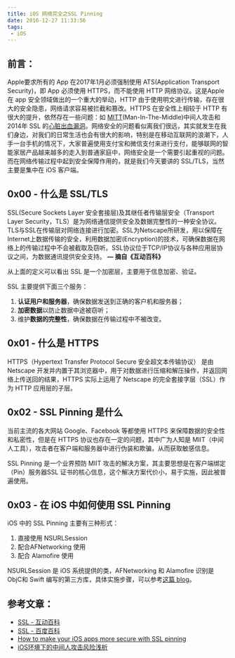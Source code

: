 ```yaml
---
title: iOS 网络完全之SSL Pinning
date: 2016-12-27 11:33:56
tags: 
 - iOS
---
```


## **前言：**

Apple要求所有的 App 在2017年1月必须强制使用 ATS(Application Transport Security)，即 App 必须使用 HTTPS，而不能使用 HTTP 网络协议。这是Apple 在 app 安全领域做出的一个重大的举动，HTTP 由于使用明文进行传输，存在很大的安全隐患，网络请求容易被拦截和篡改。HTTPS 在安全性上相较于 HTTP 有很大的提升，依然存在一些问题：如 [MITT](http://www.secbox.cn/hacker/7846.html)(Man-In-The-Middle)中间人攻击和2014年 SSL 的[心脏出血漏洞](http://www.ithome.com/html/soft/80224.htm)。网络安全的问题看似离我们很远，其实就发生在我们身边，对我们的日常生活也会有很大的影响，特别是在移动互联网的浪潮下，人手一台手机的情况下，大家普遍使用支付宝和微信支付来进行支付，能够联网的智能家居产品越来越多的走入到普通家庭中，网络安全是一个需要引起重视的问题。而在网络传输过程中起到安全保障作用的，就是我们今天要讲的 SSL/TLS，当然主要是集中在 iOS 客户端。

<!-- more -->

## **0x00 - 什么是 SSL/TLS**

SSL(Secure Sockets Layer 安全套接层)及其继任者传输层安全（Transport Layer Security，TLS）是为网络通信提供安全及数据完整性的一种安全协议。TLS与SSL在传输层对网络连接进行加密。SSL为Netscape所研发，用以保障在Internet上数据传输的安全，利用数据加密(Encryption)的技术，可确保数据在网络上的传输过程中不会被截取及窃听。SSL协议位于TCP/IP协议与各种应用层协议之间，为数据通讯提供安全支持。 **— 摘自《互动百科》**

从上面的定义可以看出 SSL 是一个加密层，主要用于信息加密、验证。

SSL 主要提供下面三个服务：

1. **认证用户和服务器**，确保数据发送到正确的客户机和服务器；
2. **加密数据**以防止数据中途被窃听；
3. 维护**数据的完整性**，确保数据在传输过程中不被改变。

## **0x01 - 什么是 HTTPS**

HTTPS（Hypertext Transfer Protocol Secure 安全超文本传输协议） 是由 Netscape 开发并内置于其浏览器中，用于对数据进行压缩和解压操作，并返回网络上传送回的结果，HTTPS 实际上运用了 Netscape 的完全套接字层（SSL）作为 HTTP 应用层的子层。

## **0x02 - SSL Pinning 是什么**

当前主流的各大网站 Google、Facebook 等都使用 HTTPS 来保障数据的安全性和私密性，但是在 HTTPS 协议也存在一定的问题，其中广为人知是 MIIT（中间人工具），攻击者在客户端和服务器中进行伪装和欺骗，从而获取敏感信息。

SSL Pinning 是一个业界预防 MIIT 攻击的解决方案，其主要思想是在客户端绑定（Pin）服务器SSL 证书的核心信息，这个解决方案代价小，易于实施，因此被普遍使用。

## **0x03 - 在 iOS 中如何使用 SSL Pinning**

iOS 中的 SSL Pinning 主要有三种形式：

1. 直接使用 NSURLSession
2. 配合AFNetworking 使用
3. 配合 Alamofire 使用

NSURLSession 是 iOS 系统提供的类，AFNetworking 和 Alamofire 识别是 ObjC和 Swift 编写的第三方库，具体实施步骤，可以参考[这篇 blog](https://infinum.co/the-capsized-eight/how-to-make-your-ios-apps-more-secure-with-ssl-pinning)。

## **参考文章：**

- [SSL - 互动百科](http://www.baike.com/wiki/ssl&prd=button_doc_entry)
- [SSL - 百度百科](http://baike.baidu.com/item/ssl)
- [How to make your iOS apps more secure with SSL pinning](https://infinum.co/the-capsized-eight/how-to-make-your-ios-apps-more-secure-with-ssl-pinning)
- [iOS环境下的中间人攻击风险浅析](http://www.secbox.cn/hacker/7846.html)